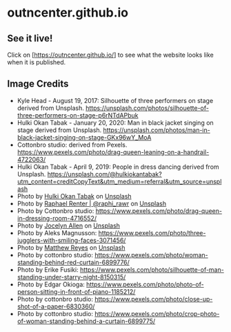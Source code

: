 # outncenter.github.io
## See it live!

Click on [<https://outncenter.github.io/>] to see what the website looks like when it is published.
## Image Credits 
- Kyle Head - August 19, 2017: Silhouette of three performers on stage derived from Unsplash. https://unsplash.com/photos/silhouette-of-three-performers-on-stage-p6rNTdAPbuk
- Hulki Okan Tabak - January 20, 2020: Man in black jacket singing on stage derived from Unsplash. https://unsplash.com/photos/man-in-black-jacket-singing-on-stage-GKx96wY_MoA
- Cottonbro studio: derived from Pexels. https://www.pexels.com/photo/drag-queen-leaning-on-a-handrail-4722063/
- Hulki Okan Tabak - April 9, 2019: People in dress dancing derived from Unsplash. https://unsplash.com/@hulkiokantabak?utm_content=creditCopyText&utm_medium=referral&utm_source=unsplash
- Photo by <a href="https://unsplash.com/@hulkiokantabak?utm_content=creditCopyText&utm_medium=referral&utm_source=unsplash">Hulki Okan Tabak</a> on <a href="https://unsplash.com/photos/people-in-dress-dancing-WevJJ3GxfnI?utm_content=creditCopyText&utm_medium=referral&utm_source=unsplash">Unsplash</a>
- Photo by <a href="https://unsplash.com/@raphi_rawr?utm_content=creditCopyText&utm_medium=referral&utm_source=unsplash">Raphael Renter | @raphi_rawr</a> on <a href="https://unsplash.com/photos/people-holding-flags-during-daytime-wuxdtGMNYaU?utm_content=creditCopyText&utm_medium=referral&utm_source=unsplash">Unsplash</a>
- Photo by Cottonbro studio: https://www.pexels.com/photo/drag-queen-in-dressing-room-4716552/
- Photo by <a href="https://unsplash.com/@jocallen?utm_content=creditCopyText&utm_medium=referral&utm_source=unsplash">Jocelyn Allen</a> on <a href="https://unsplash.com/photos/a-large-crowd-of-people-in-a-large-building-fqucC7zHXwg?utm_content=creditCopyText&utm_medium=referral&utm_source=unsplash">Unsplash</a>
- Photo by Aleks Magnusson: https://www.pexels.com/photo/three-jugglers-with-smiling-faces-3071456/
- Photo by <a href="https://unsplash.com/@visionary_imaging?utm_content=creditCopyText&utm_medium=referral&utm_source=unsplash">Matthew Reyes</a> on <a href="https://unsplash.com/photos/2-women-wearing-silver-necklace-oddhoHY8W4g?utm_content=creditCopyText&utm_medium=referral&utm_source=unsplash">Unsplash</a>
- Photo by cottonbro studio: https://www.pexels.com/photo/woman-standing-behind-red-curtain-6899776/
- Photo by Erike Fusiki: https://www.pexels.com/photo/silhouette-of-man-standing-under-starry-night-8150315/
- Photo by Edgar Okioga: https://www.pexels.com/photo/photo-of-person-sitting-in-front-of-piano-1185212/
-  Photo by cottonbro studio: https://www.pexels.com/photo/close-up-shot-of-a-paper-6830360/
- Photo by cottonbro studio: https://www.pexels.com/photo/crop-photo-of-woman-standing-behind-a-curtain-6899775/
  
